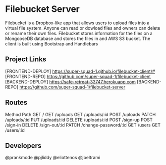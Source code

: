 # Filebucket Server
<!-- * A short description of your application -->
Filebucket is a Dropbox-like app that allows users to upload files into a
virtual file system. Anyone can read or dowload files and owners can delete
or rename their own files. Filebucket stores information for the files on a
MongooseDB database and stores the files in and AWS S3 bucket. The client is
built using Bootstrap and Handlebars

## Project Links

[FRONTEND-DEPLOY]  https://super-squad-1.github.io/filebucket-client/#
[FRONTEND-REPO]  https://github.com/super-squad-1/filebucket-client
[BACKEND-DEPLOY]  https://safe-retreat-33747.herokuapp.com
[BACKEND-REPO]  https://github.com/super-squad-1/filebucket-server

## Routes
<!-- * A catalog of routes (paths and methods) that the API expects. -->
Method    Path
GET       /
GET       /uploads
GET       /uploads/:id
POST      /uploads
PATCH     /uploads/:id
PUT       /uploads/:id
DELETE    /uploads/:id
POST      /sign-up
POST      /sign-in
DELETE    /sign-out/:id
PATCH     /change-password/:id
GET       /users
GET       /users/:id

## Developers
@prankmode
@pjliddy
@eliottenos
@jbeltrami
